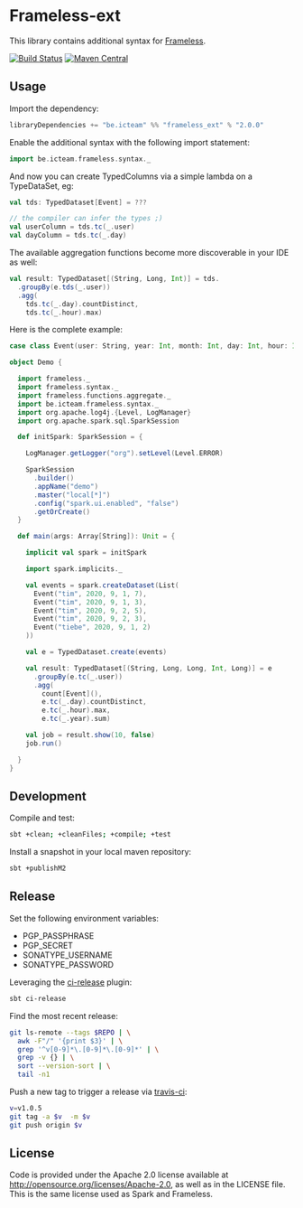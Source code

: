 # Frameless-ext

This library contains additional syntax for [Frameless](https://github.com/typelevel/frameless).

[![Build Status](https://github.com/timvw/frameless-ext/workflows/ci/badge.svg)](https://github.com/timvw/frameless-ext/workflows/ci)
[![Maven Central](https://img.shields.io/maven-central/v/be.icteam/frameless-ext_2.12.svg)](https://maven-badges.herokuapp.com/maven-central/be.icteam/frameless-ext_2.12)

## Usage

Import the dependency:

```scala
libraryDependencies += "be.icteam" %% "frameless_ext" % "2.0.0"
```

Enable the additional syntax with the following import statement:

```scala
import be.icteam.frameless.syntax._
```

And now you can create TypedColumns via a simple lambda on a TypeDataSet, eg:

```scala
val tds: TypedDataset[Event] = ???

// the compiler can infer the types ;)
val userColumn = tds.tc(_.user)
val dayColumn = tds.tc(_.day)
```

The available aggregation functions become more discoverable in your IDE as well:

```scala
val result: TypedDataset[(String, Long, Int)] = tds.
  .groupBy(e.tds(_.user))
  .agg(
    tds.tc(_.day).countDistinct,
    tds.tc(_.hour).max)
```

Here is the complete example:


```scala
case class Event(user: String, year: Int, month: Int, day: Int, hour: Int)

object Demo {

  import frameless._
  import frameless.syntax._
  import frameless.functions.aggregate._
  import be.icteam.frameless.syntax._
  import org.apache.log4j.{Level, LogManager}
  import org.apache.spark.sql.SparkSession

  def initSpark: SparkSession = {

    LogManager.getLogger("org").setLevel(Level.ERROR)

    SparkSession
      .builder()
      .appName("demo")
      .master("local[*]")
      .config("spark.ui.enabled", "false")
      .getOrCreate()
  }

  def main(args: Array[String]): Unit = {

    implicit val spark = initSpark

    import spark.implicits._

    val events = spark.createDataset(List(
      Event("tim", 2020, 9, 1, 7),
      Event("tim", 2020, 9, 1, 3),
      Event("tim", 2020, 9, 2, 5),
      Event("tim", 2020, 9, 2, 3),
      Event("tiebe", 2020, 9, 1, 2)
    ))

    val e = TypedDataset.create(events)

    val result: TypedDataset[(String, Long, Long, Int, Long)] = e
      .groupBy(e.tc(_.user))
      .agg(
        count[Event](),
        e.tc(_.day).countDistinct,
        e.tc(_.hour).max,
        e.tc(_.year).sum)

    val job = result.show(10, false)
    job.run()

  }
}
```

## Development

Compile and test:

```bash
sbt +clean; +cleanFiles; +compile; +test
```

Install a snapshot in your local maven repository:

```bash
sbt +publishM2
```

## Release

Set the following environment variables:
- PGP_PASSPHRASE
- PGP_SECRET
- SONATYPE_USERNAME
- SONATYPE_PASSWORD

Leveraging the [ci-release](https://github.com/olafurpg/sbt-ci-release) plugin:

```bash
sbt ci-release
```

Find the most recent release:

```bash
git ls-remote --tags $REPO | \
  awk -F"/" '{print $3}' | \
  grep '^v[0-9]*\.[0-9]*\.[0-9]*' | \
  grep -v {} | \
  sort --version-sort | \
  tail -n1
```

Push a new tag to trigger a release via [travis-ci](https://travis-ci.org/github/timvw/frameless-ext):

```bash
v=v1.0.5
git tag -a $v  -m $v
git push origin $v
```

## License

Code is provided under the Apache 2.0 license available at http://opensource.org/licenses/Apache-2.0, as well as in the LICENSE file. This is the same license used as Spark and Frameless.